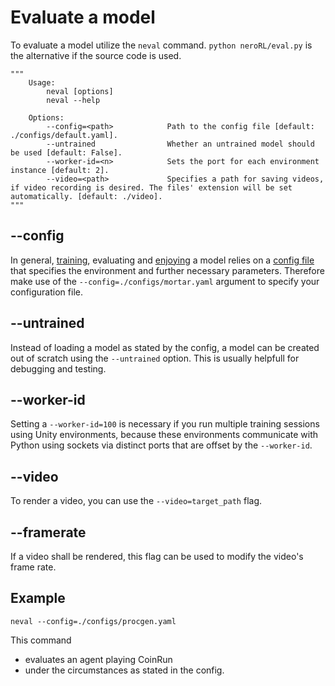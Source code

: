 # Evaluate a model

To evaluate a model utilize the `neval` command. `python neroRL/eval.py` is the alternative if the source code is used.

```
"""
    Usage:
        neval [options]
        neval --help

    Options:
        --config=<path>            Path to the config file [default: ./configs/default.yaml].
        --untrained                Whether an untrained model should be used [default: False].
        --worker-id=<n>            Sets the port for each environment instance [default: 2].
        --video=<path>             Specifies a path for saving videos, if video recording is desired. The files' extension will be set automatically. [default: ./video].
"""
```

## --config

In general, [training](training.md), evaluating and [enjoying](enjoy.md) a model relies on a [config file](configuration.md) that specifies the environment and further necessary parameters.
Therefore make use of the `--config=./configs/mortar.yaml` argument to specify your configuration file.

## --untrained
Instead of loading a model as stated by the config, a model can be created out of scratch using the `--untrained` option.
This is usually helpfull for debugging and testing.

## --worker-id
Setting a `--worker-id=100` is necessary if you run multiple training sessions using Unity environments, because these environments communicate with Python using sockets via distinct ports that are offset by the `--worker-id`.

## --video
To render a video, you can use the `--video=target_path` flag.

## --framerate
If a video shall be rendered, this flag can be used to modify the video's frame rate.

## Example

```
neval --config=./configs/procgen.yaml
```

This command
- evaluates an agent playing CoinRun
- under the circumstances as stated in the config.
